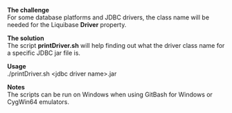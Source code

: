 **The challenge** <br>
For some database platforms and JDBC drivers, the class name will be needed for the Liquibase **Driver** property.

**The solution** <br>
The script **printDriver.sh** will help finding out what the driver class name for a specific JDBC jar file is.

**Usage** <br>
./printDriver.sh &lt;jdbc driver name&gt;.jar

**Notes** <br>
The scripts can be run on Windows when using GitBash for Windows or CygWin64 emulators.
